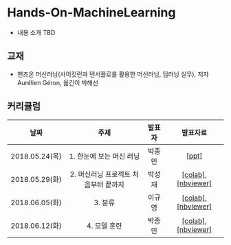# Hands-On-MachineLearning

 * 내용 소개 TBD
 
## 교재

  * 핸즈온 머신러닝(사이킷런과 텐서플로를 활용한 머신러닝, 딥러닝 실무), 저자 Aurélien Géron, 옮긴이 박해선
  
## 커리큘럼

| 날짜 | 주제 | 발표자 | 발표자료 |
|:---:|:---:|:----:|:------:|
| 2018.05.24(목) | 1. 한눈에 보는 머신 러닝 | 박종민 | [[ppt]](https://goo.gl/6qFTEB) |
| 2018.05.29(화) | 2. 머신러닝 프로젝트 처음부터 끝까지 | 박성재 | [[colab]](https://colab.research.google.com/github/machinelearning-pangyo/Hands-On-MachineLearning/blob/master/02_end_to_end/housing.ipynb), [[nbviewer]](http://nbviewer.jupyter.org/github/machinelearning-pangyo/Hands-On-MachineLearning/blob/master/02_end_to_end/housing.ipynb) |
| 2018.06.05(화) | 3. 분류 | 이규영 | [[colab]](), [[nbviewer]]() |
| 2018.06.12(화) | 4. 모델 훈련 | 박종민 | [[colab]](https://colab.research.google.com/github/machinelearning-pangyo/Hands-On-MachineLearning/blob/master/04_training_linear_models.ipynb), [[nbviewer]](http://nbviewer.jupyter.org/github/machinelearning-pangyo/Hands-On-MachineLearning/blob/master/04_training_linear_models.ipynb) |
